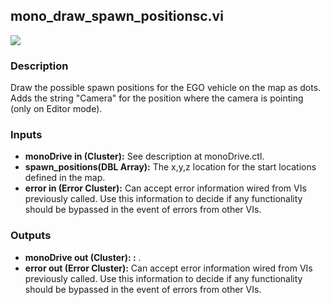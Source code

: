 ## mono_draw_spawn_positionsc.vi
<p class="img_container">
<img class="lg_img" src="https://github.com/monoDriveIO/documentation/raw/master/WikiPhotos/LV_client/utilities/mono__draw__spawn__positionsc.png" 
  />
</p>

### Description 
Draw the possible spawn positions for the EGO vehicle on the map as dots. Adds the string "Camera" for the position where the camera is
pointing (only on Editor mode).

### Inputs
- **monoDrive in (Cluster):** See description at monoDrive.ctl.
- **spawn_positions(DBL Array):** The x,y,z location for the start locations defined in the map.
- **error in (Error Cluster):** Can accept error information wired from VIs previously called. Use this information to decide if any functionality should be bypassed in the event of errors from other VIs.


### Outputs

- **monoDrive out (Cluster): :**  .
- **error out (Error Cluster):** Can accept error information wired from VIs previously called. Use this information to decide if any functionality should be bypassed in the event of errors from other VIs.

<p>&nbsp;</p>